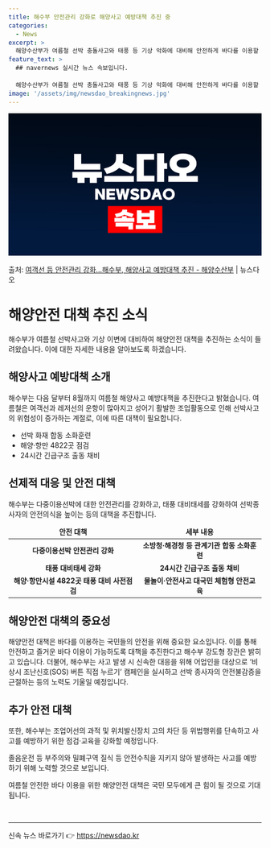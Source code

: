 ```yaml
---
title: 해수부 안전관리 강화로 해양사고 예방대책 추진 중
categories:
  - News
excerpt: >
  해양수산부가 여름철 선박 충돌사고와 태풍 등 기상 악화에 대비해 안전하게 바다를 이용할 수 있도록 선제적 대…
feature_text: >
  ## navernews 실시간 뉴스 속보입니다.

  해양수산부가 여름철 선박 충돌사고와 태풍 등 기상 악화에 대비해 안전하게 바다를 이용할 수 있도록 선제적 대…
image: '/assets/img/newsdao_breakingnews.jpg'
---
```


![뉴스다오 속보](/assets/img/newsdao_breakingnews.jpg)

<p>출처: <a href="https://newsdao.kr/3944" rel="dofollow">여객선 등 안전관리 강화…해수부, 해양사고 예방대책 추진 - 해양수산부</a> | 뉴스다오</p>

<h1>해양안전 대책 추진 소식</h1>
<p data-ke-size="size16">해수부가 여름철 선박사고와 기상 이변에 대비하여 해양안전 대책을 추진하는 소식이 들려왔습니다. 이에 대한 자세한 내용을 알아보도록 하겠습니다.</p>

<h2 data-ke-size="size26">해양사고 예방대책 소개</h2>
<p data-ke-size="size16">해수부는 다음 달부터 8월까지 여름철 해양사고 예방대책을 추진한다고 밝혔습니다. 여름철은 여객선과 레저선의 운항이 많아지고 성어기 활발한 조업활동으로 인해 선박사고의 위험성이 증가하는 계절로, 이에 따른 대책이 필요합니다.</p>
<ul>
<li>선박 화재 합동 소화훈련</li>
<li>해양·항만 4822곳 점검</li>
<li>24시간 긴급구조 출동 채비</li>
</ul>

<h2 data-ke-size="size26">선제적 대응 및 안전 대책</h2>
<p data-ke-size="size16">해수부는 다중이용선박에 대한 안전관리를 강화하고, 태풍 대비태세를 강화하여 선박종사자의 안전의식을 높이는 등의 대책을 추진합니다.</p>
<table>
<thead>
<tr>
<td style="text-align: center; height: 17px;"><b>안전 대책</b></td>
<td style="text-align: center; height: 17px;"><b>세부 내용</b></td>
</tr>
</thead>
<tbody>
<tr>
<td style="text-align: center; height: 17px;"><b>다중이용선박 안전관리 강화</b></td>
<td style="text-align: center; height: 17px;"><b>소방청·해경청 등 관계기관 합동 소화훈련</b></td>
</tr>
<tr>
<td style="text-align: center; height: 17px;"><b>태풍 대비태세 강화</b></td>
<td style="text-align: center; height: 17px;"><b>24시간 긴급구조 출동 채비</b></td>
</tr>
<tr>
<td style="text-align: center; height: 17px;"><b>해양·항만시설 4822곳 태풍 대비 사전점검</b></td>
<td style="text-align: center; height: 17px;"><b>물놀이·안전사고 대국민 체험형 안전교육</b></td>
</tr>
</tbody>
</table>

<h2 data-ke-size="size26">해양안전 대책의 중요성</h2>
<p data-ke-size="size16">해양안전 대책은 바다를 이용하는 국민들의 안전을 위해 중요한 요소입니다. 이를 통해 안전하고 즐거운 바다 이용이 가능하도록 대책을 추진한다고 해수부 강도형 장관은 밝히고 있습니다. 더불어, 해수부는 사고 발생 시 신속한 대응을 위해 어업인을 대상으로 ‘비상시 조난신호(SOS) 버튼 직접 누르기’ 캠페인을 실시하고 선박 종사자의 안전불감증을 근절하는 등의 노력도 기울일 예정입니다.</p>

<h2 data-ke-size="size26">추가 안전 대책</h2>
<p data-ke-size="size16">또한, 해수부는 조업어선의 과적 및 위치발신장치 고의 차단 등 위법행위를 단속하고 사고를 예방하기 위한 점검·교육을 강화할 예정입니다.</p>
<p data-ke-size="size16">졸음운전 등 부주의와 밀폐구역 질식 등 안전수칙을 지키지 않아 발생하는 사고를 예방하기 위해 노력할 것으로 보입니다.</p>

<p data-ke-size="size16">여름철 안전한 바다 이용을 위한 해양안전 대책은 국민 모두에게 큰 힘이 될 것으로 기대됩니다.</p>
<p data-ke-size="size16">&nbsp;</p>
<hr> 

신속 뉴스 바로가기 👉 <a href="https://newsdao.kr" rel="dofollow">https://newsdao.kr</a>


